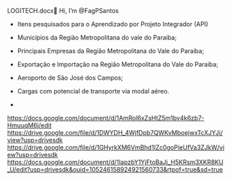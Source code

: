  LOGITECH.docx👋 Hi, I’m @FagPSantos
- Itens pesquisados para o Aprendizado por Projeto Integrador (API)
- Municípios da Região Metropolitana do vale do Paraiba;
- Principais Empresas da Região Metropolitana do Vale do Paraiba;
- Exportação e Importação na Região Metropolitana do Vale do Paraiba;
- Aeroporto de São José dos Campos;
- Cargas com potencial de transporte via modal aéreo.

- 
https://docs.google.com/document/d/1AmRol6xZsHtZ5m1bv4k6zb7-HmuuqM6j/edit
https://drive.google.com/file/d/1DWYDH_4WjfDpb7QWKvMboejwxTcXJYJi/view?usp=drivesdk
https://drive.google.com/file/d/1GHyrkXM6VmBhd1IZc0goPieUfVa3ZJkW/view?usp=drivesdk
https://docs.google.com/document/d/1IapzbY1YjFtoBaJj_H5KRsm3XKR8KU_U/edit?usp=drivesdk&ouid=105246158924921560733&rtpof=true&sd=true
